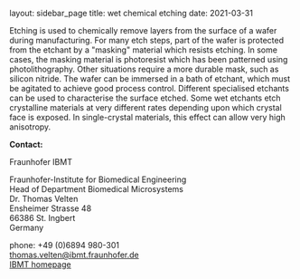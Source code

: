 layout: sidebar_page
title: wet chemical etching
date: 2021-03-31

Etching is used to chemically remove layers from the surface of a wafer during manufacturing. 
For many etch steps, part of the wafer is protected from the etchant by a "masking" material which resists etching. In some cases, the masking material is photoresist which has been patterned using photolithography. Other situations require a more durable mask, such as silicon nitride.
The wafer can be immersed in a bath of etchant, which must be agitated to achieve good process control. 
Different specialised etchants can be used to characterise the surface etched.
Some wet etchants etch crystalline materials at very different rates depending upon which crystal face is exposed. In single-crystal materials, this effect can allow very high anisotropy.
<!--break-->
__Contact:__

Fraunhofer IBMT

Fraunhofer-Institute for Biomedical Engineering  
Head of Department Biomedical Microsystems  
Dr. Thomas Velten  
Ensheimer Strasse 48   
66386 St. Ingbert   
Germany  

phone: +49 (0)6894 980-301   
thomas.velten@ibmt.fraunhofer.de  
[IBMT homepage](http://www.ibmt.fraunhofer.de/fhg/ibmt_en/biomedical_engineering/biomedical_microsystems/microsensors_microfluidics/index.jsp)